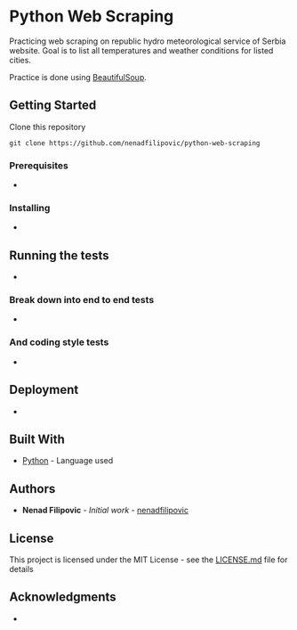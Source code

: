 # Python Web Scraping

Practicing web scraping on republic hydro meteorological service of Serbia website.
Goal is to list all temperatures and weather conditions for listed cities.

Practice is done using [BeautifulSoup](https://www.crummy.com/software/BeautifulSoup/).

## Getting Started

Clone this repository

```
git clone https://github.com/nenadfilipovic/python-web-scraping
```

### Prerequisites

-

### Installing

-

## Running the tests

-

### Break down into end to end tests

-

### And coding style tests

-

## Deployment

-

## Built With

* [Python](https://www.python.org/) - Language used

## Authors

* **Nenad Filipovic** - *Initial work* - [nenadfilipovic](https://github.com/nenadfilipovic)

## License

This project is licensed under the MIT License - see the [LICENSE.md](LICENSE.md) file for details

## Acknowledgments

-